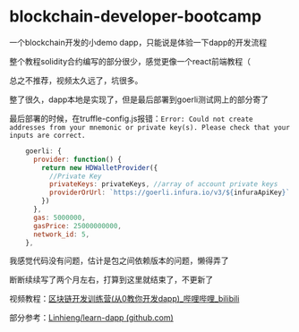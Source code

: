 # blockchain-developer-bootcamp

一个blockchain开发的小demo dapp，只能说是体验一下dapp的开发流程



整个教程solidity合约编写的部分很少，感觉更像一个react前端教程（

总之不推荐，视频太久远了，坑很多。



整了很久，dapp本地是实现了，但是最后部署到goerli测试网上的部分寄了

最后部署的时候，在truffle-config.js报错：`Error: Could not create addresses from your mnemonic or private key(s). Please check that your inputs are correct.`

```js
    goerli: {
      provider: function() {
        return new HDWalletProvider({
          //Private Key
          privateKeys: privateKeys, //array of account private keys
          providerOrUrl: `https://goerli.infura.io/v3/${infuraApiKey}`  //Url to Etherum Node
        })
      },
      gas: 5000000,
      gasPrice: 25000000000,
      network_id: 5,
    },
```

我感觉代码没有问题，估计是包之间依赖版本的问题，懒得弄了



断断续续写了两个月左右，打算到这里就结束了，不更新了



视频教程：[区块链开发训练营(从0教你开发dapp)_哔哩哔哩_bilibili](https://www.bilibili.com/video/BV153411N7to/?spm_id_from=333.1007.top_right_bar_window_custom_collection.content.click&vd_source=a4188fa41affd328ccd5e9743098a6e0)

部分参考：[Linhieng/learn-dapp (github.com)](https://github.com/Linhieng/learn-dapp)